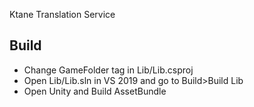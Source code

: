 Ktane Translation Service

## Build

* Change GameFolder tag in Lib/Lib.csproj
* Open Lib/Lib.sln in VS 2019 and go to Build>Build Lib
* Open Unity and Build AssetBundle

